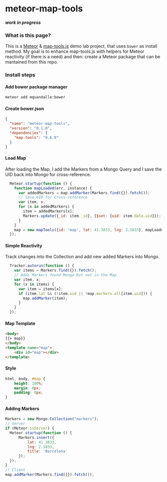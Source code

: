 # meteor-map-tools 

***work in progress***

### What is this page?
This is a [Meteor](https://github.com/meteor/meteor) & [map-tools.js](https://github.com/yagoferrer/map-tools) demo lab project, that uses `bower` as install method. My goal is to enhance map-tools.js with helpers for Meteor reactivity (if there is a need) and then: create a Meteor package that can be mantained from this repo.

### Install steps

#### Add bower package manager
```bash
meteor add mquandalle:bower
```

#### Create bower.json
```json
{
  "name": "meteor-map-tools",
  "version": "0.1.0",
  "dependencies": {
    "map-tools": "0.6.0"
  }
}
```

#### Load Map
After loading the Map, I add the Markers from a Mongo Query and I save the UID back into Mongo for cross-reference.
```javascript
  Meteor.startup(function () {
    function mapLoaded(err, instance) {
      var addedMarkers = map.addMarker(Markers.find({}).fetch());
      // Save UID for Cross-reference
      var item, x;
      for (x in addedMarkers) {
        item = addedMarkers[x];
        Markers.update({_id: item._id}, {$set: {uid: item.data.uid}});
      }
    }
    map = new mapTools({id: 'map', lat: 41.3833, lng: 2.1833}, mapLoaded);
  });
```

#### Simple Reactivity
Track changes into the Collection and add new added Markers into Mongo.
```javascript
  Tracker.autorun(function () {
    var items = Markers.find({}).fetch();
    // Adds Markers found Mongo but not in the Map
    var item, x;
    for (x in items) {
      var item = items[x];
      if (item.lat && (!item.uid || !map.markers.all[item.uid])) {
        map.addMarker(item);
      }
    }
  });
```

#### Map Template
```html
<body>
{{> map}}
</body>
<template name="map">
    <div id="map"></div>
</template>
```

#### Style
```css
html, body, #map {
    height: 100%;
    margin: 0px;
    padding: 0px;
}
```

#### Adding Markers
```javascript
Markers = new Mongo.Collection("markers");
// Server
if (Meteor.isServer) {
  Meteor.startup(function () {
      Markers.insert({
          lat: 41.3833,
          lng: 2.1833,
          title: 'Barcelona'
      });
  });
}
// Client
map.addMarker(Markers.find({}).fetch());
```

